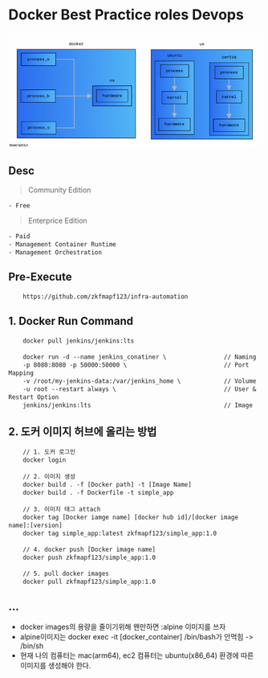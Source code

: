 # Docker Best Practice roles Devops

![vm](./public/architecture.png)

## Desc

> Community Edition

    - Free

> Enterprice Edition

    - Paid
    - Management Container Runtime
    - Management Orchestration

## Pre-Execute

```
    https://github.com/zkfmapf123/infra-automation
```

## 1. Docker Run Command

```
    docker pull jenkins/jenkins:lts

    docker run -d --name jenkins_conatiner \                // Naming
    -p 8080:8080 -p 50000:50000 \                           // Port Mapping
    -v /root/my-jenkins-data:/var/jenkins_home \            // Volume
    -u root --restart always \                              // User & Restart Option
    jenkins/jenkins:lts                                     // Image
```

## 2. 도커 이미지 허브에 올리는 방법

```
    // 1. 도커 로그인
    docker login

    // 2. 이미지 생성
    docker build . -f [Docker path] -t [Image Name]
    docker build . -f Dockerfile -t simple_app

    // 3. 이미지 태그 attach
    docker tag [Docker iamge name] [docker hub id]/[docker image name]:[version]
    docker tag simple_app:latest zkfmapf123/simple_app:1.0

    // 4. docker push [Docker image name]
    docker push zkfmapf123/simple_app:1.0

    // 5. pull docker images
    docker pull zkfmapf123/simple_app:1.0
```

## ...

- docker images의 용량을 줄이기위해 왠만하면 :alpine 이미지를 쓰자
- alpine이미지는 docker exec -it [docker_container] /bin/bash가 안먹힘 -> /bin/sh
- 현재 나의 컴퓨터는 mac(arm64), ec2 컴퓨터는 ubuntu(x86_64) 환경에 따른 이미지를 생성해야 한다.
